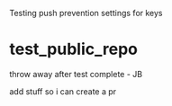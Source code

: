 Testing push prevention settings for keys

# test_public_repo
throw away after test complete - JB

add stuff so i can create a pr
